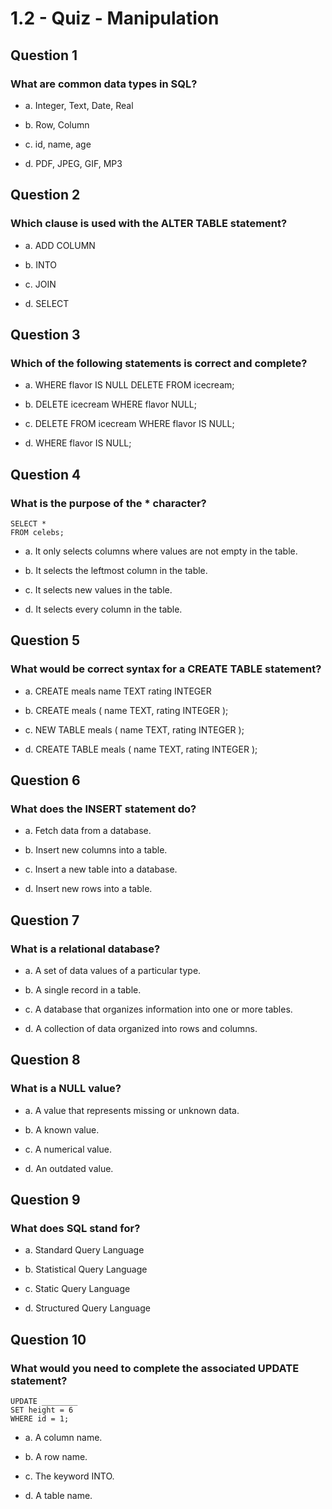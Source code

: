 # 1.2 - Quiz - Manipulation

## Question 1

### What are common data types in SQL?

- a. Integer, Text, Date, Real

- b. Row, Column

- c. id, name, age

- d. PDF, JPEG, GIF, MP3

## Question 2

### Which clause is used with the ALTER TABLE statement?

- a. ADD COLUMN

- b. INTO

- c. JOIN

- d. SELECT

## Question 3

### Which of the following statements is correct and complete?

- a. WHERE flavor IS NULL
     DELETE FROM icecream;

- b. DELETE icecream
     WHERE flavor NULL;

- c. DELETE FROM icecream
     WHERE flavor IS NULL;

- d. WHERE flavor IS NULL;

## Question 4

### What is the purpose of the * character?
``` 
SELECT * 
FROM celebs;
``` 
- a. It only selects columns where values are not empty in the table.

- b. It selects the leftmost column in the table.

- c. It selects new values in the table.

- d. It selects every column in the table.

## Question 5

### What would be correct syntax for a CREATE TABLE statement?

- a. CREATE meals
     name TEXT
     rating INTEGER

- b. CREATE meals (
        name TEXT, 
        rating INTEGER
     );

- c. NEW TABLE meals (
        name TEXT, 
        rating INTEGER
     );

- d. CREATE TABLE meals (
        name TEXT, 
        rating INTEGER
     );

## Question 6

### What does the INSERT statement do?

- a. Fetch data from a database.

- b. Insert new columns into a table.

- c. Insert a new table into a database.

- d. Insert new rows into a table.

## Question 7

### What is a relational database?

- a. A set of data values of a particular type.

- b. A single record in a table.

- c. A database that organizes information into one or more tables.

- d. A collection of data organized into rows and columns.

## Question 8

### What is a NULL value?

- a. A value that represents missing or unknown data.

- b. A known value.

- c. A numerical value.

- d. An outdated value.

## Question 9

### What does SQL stand for?

- a. Standard Query Language 

- b. Statistical Query Language

- c. Static Query Language

- d. Structured Query Language

## Question 10

### What would you need to complete the associated UPDATE statement?
``` 
UPDATE ________
SET height = 6
WHERE id = 1;
``` 
- a. A column name.

- b. A row name.

- c. The keyword INTO.

- d. A table name.
